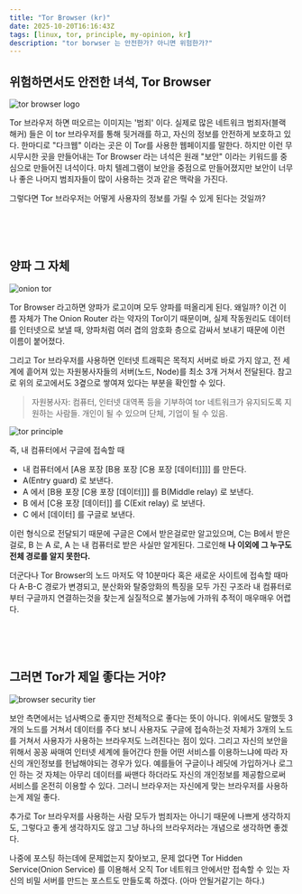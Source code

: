 ```yaml
---
title: "Tor Browser (kr)"
date: 2025-10-20T16:16:43Z
tags: [linux, tor, principle, my-opinion, kr]
description: "tor borwser 는 안전한가? 아니면 위험한가?"
---
```


## 위험하면서도 안전한 녀석, Tor Browser

![tor browser logo](https://pub-9fab8c462d8d4428bf45385586df9f1a.r2.dev/1755716449_tor_browser.webp)

Tor 브라우저 하면 떠오르는 이미지는 '범죄' 이다. 실제로 많은 네트워크 범죄자(블랙 해커) 들은 이 tor 브라우저를 통해 뒷거래를 하고, 
자신의 정보를 안전하게 보호하고 있다. 한마디로 "다크웹" 이라는 곳은 이 Tor를 사용한 웹페이지를 말한다. 하지만 이런 무시무시한 곳을 만들어내는 
Tor Browser 라는 녀석은 원래 "보안" 이라는 키워드를 중심으로 만들어진 녀석이다. 마치 텔레그램이 보안을 중점으로 만들어졌지만 보안이 너무나 
좋은 나머지 범죄자들이 많이 사용하는 것과 같은 맥락을 가진다.

그렇다면 Tor 브라우저는 어떻게 사용자의 정보를 가릴 수 있게 된다는 것일까?

<br><br><br>

## 양파 그 자체

![onion tor](https://pub-9fab8c462d8d4428bf45385586df9f1a.r2.dev/howtousetor.jpg)

Tor  Browser 라고하면 양파가 로고이며 모두 양파를 떠올리게 된다. 왜일까? 이건 이름 자체가 The Onion Router 라는 약자의 Tor이기 때문이며, 
실제 작동원리도 데이터를 인터넷으로 보낼 때, 양파처럼 여러 겹의 암호화 층으로 감싸서 보내기 때문에 이런 이름이 붙어졌다.

그리고 Tor 브라우저를 사용하면 인터넷 트래픽은 목적지 서버로 바로 가지 않고, 전 세계에 흩어져 있는 자원봉사자들의 서버(노드, Node)를 최소 3개 거쳐서 전달된다. 
참고로 위의 로고에서도 3곂으로 쌓여져 있다는 부분을 확인할 수 있다.

> 자원봉사자: 컴퓨터, 인터넷 대역폭 등을 기부하여 tor 네트워크가 유지되도록 지원하는 사람들. 개인이 될 수 있으며 단체, 기업이 될 수 있음.


![tor principle](https://pub-9fab8c462d8d4428bf45385586df9f1a.r2.dev/tor-working.png)

즉, 내 컴퓨터에서 구글에 접속할 때
- 내 컴퓨터에서  [A용 포장 [B용 포장 [C용 포장 [데이터]]]] 를 만든다.
- A(Entry guard) 로 보낸다.
- A 에서  [B용 포장 [C용 포장 [데이터]]] 를 B(Middle relay) 로 보낸다.
- B 에서 [C용 포장 [데이터]] 를 C(Exit relay) 로 보낸다.
- C 에서 [데이터] 를 구글로 보낸다.

이런 형식으로 전달되기 때문에 구글은 C에서 받은걸로만 알고있으며, C는 B에서 받은걸로, B 는 A 로, A 는 내 컴퓨터로 받은 사실만 알게된다. 
그로인해 **나 이외에 그 누구도 전체 경로를 알지 못한다.** 

더군다나 Tor Browser의 노드 마저도 약 10분마다 혹은 새로운 사이트에 접속할 때마다 A-B-C 경로가 변경되고, 분산화와 탈중앙화의 특징을 모두 가진 구조라 
내 컴퓨터로부터 구글까지 연결하는것을 찾는게 실질적으로 불가능에 가까워 추적이 매우매우 어렵다.

<br><br><br>

## 그러면 Tor가 제일 좋다는 거야?

![browser security tier](https://pub-9fab8c462d8d4428bf45385586df9f1a.r2.dev/84w7jtgvxje91.jpg)

보안 측면에서는 넘사벽으로 좋지만 전체적으로 좋다는 뜻이 아니다. 위에서도 말했듯 3개의 노드를 거쳐서 데이터를 주다 보니 사용자도 
구글에 접속하는것 자체가 3개의 노드를 거쳐서 사용자가 사용하는 브라우저도 느려진다는 점이 있다. 그리고 자신의 보안을 위해서 꽁꽁 싸매여 인터넷 세계에 들어간다 
한들 어떤 서비스를 이용하느냐에 따라 자신의 개인정보를 헌납해야되는 경우가 있다. 예를들어 구글이나 레딧에 가입하거나 로그인 하는 것 자체는 아무리 데이터를 싸맨다 
하더라도 자신의 개인정보를 제공함으로써 서비스를 온전히 이용할 수 있다. 그러니 브라우저는 자신에게 맞는 브라우저를 사용하는게 제일 좋다.

추가로 Tor 브라우저를 사용하는 사람 모두가 범죄자는 아니기 때문에 나쁘게 생각하지도, 그렇다고 좋게 생각하지도 않고 그냥 하나의 브라우저라는 개념으로 생각하면 좋겠다.

나중에 포스팅 하는데에 문제없는지 찾아보고, 문제 없다면 Tor Hidden Service(Onion Service) 를 이용해서 오직 Tor 네트워크 안에서만 접속할 수 있는 
자신의 비밀 서버를 만드는 포스트도 만들도록 하겠다. (아마 안될거같기는 하다.)
